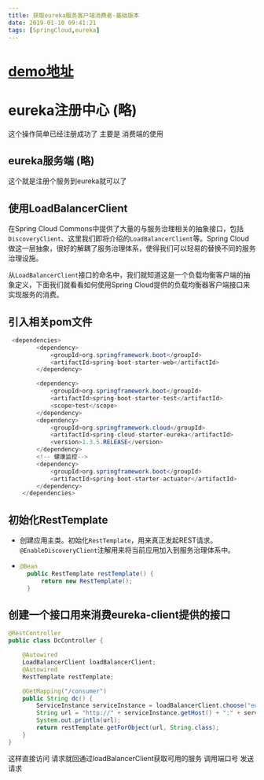```yaml
---
title: 获取eureka服务客户端消费者-基础版本
date: 2019-01-10 09:41:21
tags: [SpringCloud,eureka]
---
```


# [demo地址](https://github.com/AsummerCat/springCloudCustomer)

# eureka注册中心 (略)

这个操作简单已经注册成功了  主要是 消费端的使用

## eureka服务端 (略)

这个就是注册个服务到eureka就可以了

<!--more-->

## 使用LoadBalancerClient

在Spring Cloud Commons中提供了大量的与服务治理相关的抽象接口，包括`DiscoveryClient`、这里我们即将介绍的`LoadBalancerClient`等。Spring Cloud做这一层抽象，很好的解耦了服务治理体系，使得我们可以轻易的替换不同的服务治理设施。

从`LoadBalancerClient`接口的命名中，我们就知道这是一个负载均衡客户端的抽象定义，下面我们就看看如何使用Spring Cloud提供的负载均衡器客户端接口来实现服务的消费。



## 引入相关pom文件

```java
 <dependencies>
        <dependency>
            <groupId>org.springframework.boot</groupId>
            <artifactId>spring-boot-starter-web</artifactId>
        </dependency>

        <dependency>
            <groupId>org.springframework.boot</groupId>
            <artifactId>spring-boot-starter-test</artifactId>
            <scope>test</scope>
        </dependency>
        <dependency>
            <groupId>org.springframework.cloud</groupId>
            <artifactId>spring-cloud-starter-eureka</artifactId>
            <version>1.3.5.RELEASE</version>
        </dependency>
        <!-- 健康监控-->
        <dependency>
            <groupId>org.springframework.boot</groupId>
            <artifactId>spring-boot-starter-actuator</artifactId>
        </dependency>
    </dependencies>
```

## 初始化RestTemplate

- 创建应用主类。初始化`RestTemplate`，用来真正发起REST请求。`@EnableDiscoveryClient`注解用来将当前应用加入到服务治理体系中。

- ```java
  @Bean
  	public RestTemplate restTemplate() {
  		return new RestTemplate();
  	}
  ```



## 创建一个接口用来消费eureka-client提供的接口

```java
@RestController
public class DcController {

    @Autowired
    LoadBalancerClient loadBalancerClient;
    @Autowired
    RestTemplate restTemplate;

    @GetMapping("/consumer")
    public String dc() {
        ServiceInstance serviceInstance = loadBalancerClient.choose("eureka-client");
        String url = "http://" + serviceInstance.getHost() + ":" + serviceInstance.getPort() + "/dc";
        System.out.println(url);
        return restTemplate.getForObject(url, String.class);
    }
}
```



这样直接访问 请求就回通过loadBalancerClient获取可用的服务 调用端口号 发送请求